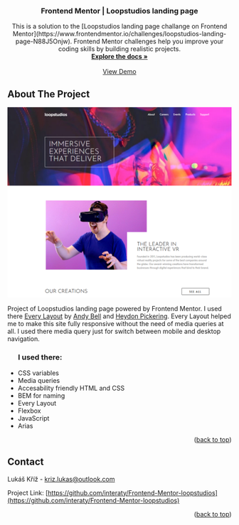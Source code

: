 <a name="readme-top"></a>

<!-- PROJECT LOGO -->
<br />
<div align="center">
  
<h3 align="center">Frontend Mentor | Loopstudios landing page</h3>

  <p align="center">
    This is a solution to the [Loopstudios landing page challange on Frontend Mentor](https://www.frontendmentor.io/challenges/loopstudios-landing-page-N88J5Onjw). Frontend Mentor challenges help you improve your coding skills by building realistic projects. 
    <br />
    <a href="https://github.com/interaty/Frontend-Mentor-loopstudios"><strong>Explore the docs »</strong></a>
    <br />
    <br />
    <a href="https://resplendent-douhua-c51011.netlify.app/">View Demo</a>
  </p>
</div>

<!-- ABOUT THE PROJECT -->

## About The Project

[![Product Name Screen Shot][product-screenshot]](https://resplendent-douhua-c51011.netlify.app/)

Project of Loopstudios landing page powered by Frontend Mentor. I used there <a href="https://every-layout.dev/">Every Layout</a> by <a href="https://andy-bell.co.uk/">Andy Bell</a> and <a href="https://heydonworks.com/">Heydon Pickering</a>. Every Layout helped me to make this site fully responsive without the need of media queries at all. I used there media query just for switch between mobile and desktop navigation.

<ul>
<h3>I used there:</h3>
<li>CSS variables</li>
<li>Media queries</li>
<li>Accesability friendly HTML and CSS</li>
<li>BEM for naming</li>
<li>Every Layout</li>
<li>Flexbox</li>
<li>JavaScript</li>
<li>Arias</li>
</ul>

<p align="right">(<a href="#readme-top">back to top</a>)</p>

<!-- CONTACT -->

## Contact

Lukáš Kříž - kriz.lukas@outlook.com

Project Link: [https://github.com/interaty/Frontend-Mentor-loopstudios](https://github.com/interaty/Frontend-Mentor-loopstudios)

<p align="right">(<a href="#readme-top">back to top</a>)</p>

<!-- MARKDOWN LINKS & IMAGES -->
<!-- https://www.markdownguide.org/basic-syntax/#reference-style-links -->

[contributors-shield]: https://img.shields.io/github/contributors/github_username/repo_name.svg?style=for-the-badge
[contributors-url]: https://github.com/github_username/repo_name/graphs/contributors
[forks-shield]: https://img.shields.io/github/forks/github_username/repo_name.svg?style=for-the-badge
[forks-url]: https://github.com/github_username/repo_name/network/members
[stars-shield]: https://img.shields.io/github/stars/github_username/repo_name.svg?style=for-the-badge
[stars-url]: https://github.com/github_username/repo_name/stargazers
[issues-shield]: https://img.shields.io/github/issues/github_username/repo_name.svg?style=for-the-badge
[issues-url]: https://github.com/github_username/repo_name/issues
[license-shield]: https://img.shields.io/github/license/github_username/repo_name.svg?style=for-the-badge
[license-url]: https://github.com/github_username/repo_name/blob/master/LICENSE.txt
[linkedin-shield]: https://img.shields.io/badge/-LinkedIn-black.svg?style=for-the-badge&logo=linkedin&colorB=555
[linkedin-url]: https://linkedin.com/in/linkedin_username
[product-screenshot]: /solution_screens/desktop.png
[Next.js]: https://img.shields.io/badge/next.js-000000?style=for-the-badge&logo=nextdotjs&logoColor=white
[Next-url]: https://nextjs.org/
[React.js]: https://img.shields.io/badge/React-20232A?style=for-the-badge&logo=react&logoColor=61DAFB
[React-url]: https://reactjs.org/
[Vue.js]: https://img.shields.io/badge/Vue.js-35495E?style=for-the-badge&logo=vuedotjs&logoColor=4FC08D
[Vue-url]: https://vuejs.org/
[Angular.io]: https://img.shields.io/badge/Angular-DD0031?style=for-the-badge&logo=angular&logoColor=white
[Angular-url]: https://angular.io/
[Svelte.dev]: https://img.shields.io/badge/Svelte-4A4A55?style=for-the-badge&logo=svelte&logoColor=FF3E00
[Svelte-url]: https://svelte.dev/
[Laravel.com]: https://img.shields.io/badge/Laravel-FF2D20?style=for-the-badge&logo=laravel&logoColor=white
[Laravel-url]: https://laravel.com
[Bootstrap.com]: https://img.shields.io/badge/Bootstrap-563D7C?style=for-the-badge&logo=bootstrap&logoColor=white
[Bootstrap-url]: https://getbootstrap.com
[JQuery.com]: https://img.shields.io/badge/jQuery-0769AD?style=for-the-badge&logo=jquery&logoColor=white
[JQuery-url]: https://jquery.com
